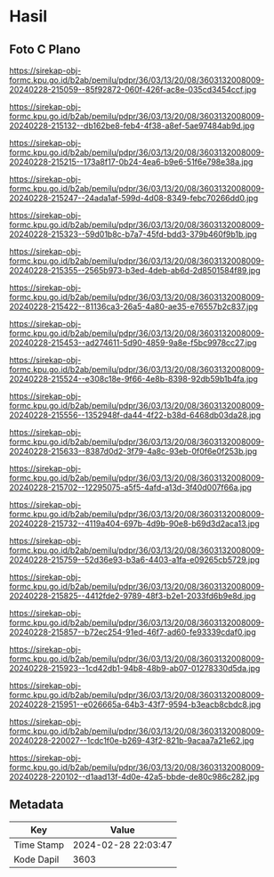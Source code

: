 # Hasil

## Foto C Plano

https://sirekap-obj-formc.kpu.go.id/b2ab/pemilu/pdpr/36/03/13/20/08/3603132008009-20240228-215059--85f92872-060f-426f-ac8e-035cd3454ccf.jpg

https://sirekap-obj-formc.kpu.go.id/b2ab/pemilu/pdpr/36/03/13/20/08/3603132008009-20240228-215132--db162be8-feb4-4f38-a8ef-5ae97484ab9d.jpg

https://sirekap-obj-formc.kpu.go.id/b2ab/pemilu/pdpr/36/03/13/20/08/3603132008009-20240228-215215--173a8f17-0b24-4ea6-b9e6-51f6e798e38a.jpg

https://sirekap-obj-formc.kpu.go.id/b2ab/pemilu/pdpr/36/03/13/20/08/3603132008009-20240228-215247--24ada1af-599d-4d08-8349-febc70266dd0.jpg

https://sirekap-obj-formc.kpu.go.id/b2ab/pemilu/pdpr/36/03/13/20/08/3603132008009-20240228-215323--59d01b8c-b7a7-45fd-bdd3-379b460f9b1b.jpg

https://sirekap-obj-formc.kpu.go.id/b2ab/pemilu/pdpr/36/03/13/20/08/3603132008009-20240228-215355--2565b973-b3ed-4deb-ab6d-2d8501584f89.jpg

https://sirekap-obj-formc.kpu.go.id/b2ab/pemilu/pdpr/36/03/13/20/08/3603132008009-20240228-215422--81136ca3-26a5-4a80-ae35-e76557b2c837.jpg

https://sirekap-obj-formc.kpu.go.id/b2ab/pemilu/pdpr/36/03/13/20/08/3603132008009-20240228-215453--ad274611-5d90-4859-9a8e-f5bc9978cc27.jpg

https://sirekap-obj-formc.kpu.go.id/b2ab/pemilu/pdpr/36/03/13/20/08/3603132008009-20240228-215524--e308c18e-9f66-4e8b-8398-92db59b1b4fa.jpg

https://sirekap-obj-formc.kpu.go.id/b2ab/pemilu/pdpr/36/03/13/20/08/3603132008009-20240228-215556--1352948f-da44-4f22-b38d-6468db03da28.jpg

https://sirekap-obj-formc.kpu.go.id/b2ab/pemilu/pdpr/36/03/13/20/08/3603132008009-20240228-215633--8387d0d2-3f79-4a8c-93eb-0f0f6e0f253b.jpg

https://sirekap-obj-formc.kpu.go.id/b2ab/pemilu/pdpr/36/03/13/20/08/3603132008009-20240228-215702--12295075-a5f5-4afd-a13d-3f40d007f66a.jpg

https://sirekap-obj-formc.kpu.go.id/b2ab/pemilu/pdpr/36/03/13/20/08/3603132008009-20240228-215732--4119a404-697b-4d9b-90e8-b69d3d2aca13.jpg

https://sirekap-obj-formc.kpu.go.id/b2ab/pemilu/pdpr/36/03/13/20/08/3603132008009-20240228-215759--52d36e93-b3a6-4403-a1fa-e09265cb5729.jpg

https://sirekap-obj-formc.kpu.go.id/b2ab/pemilu/pdpr/36/03/13/20/08/3603132008009-20240228-215825--4412fde2-9789-48f3-b2e1-2033fd6b9e8d.jpg

https://sirekap-obj-formc.kpu.go.id/b2ab/pemilu/pdpr/36/03/13/20/08/3603132008009-20240228-215857--b72ec254-91ed-46f7-ad60-fe93339cdaf0.jpg

https://sirekap-obj-formc.kpu.go.id/b2ab/pemilu/pdpr/36/03/13/20/08/3603132008009-20240228-215923--1cd42db1-94b8-48b9-ab07-01278330d5da.jpg

https://sirekap-obj-formc.kpu.go.id/b2ab/pemilu/pdpr/36/03/13/20/08/3603132008009-20240228-215951--e026665a-64b3-43f7-9594-b3eacb8cbdc8.jpg

https://sirekap-obj-formc.kpu.go.id/b2ab/pemilu/pdpr/36/03/13/20/08/3603132008009-20240228-220027--1cdc1f0e-b269-43f2-821b-9acaa7a21e62.jpg

https://sirekap-obj-formc.kpu.go.id/b2ab/pemilu/pdpr/36/03/13/20/08/3603132008009-20240228-220102--d1aad13f-4d0e-42a5-bbde-de80c986c282.jpg


## Metadata

| Key        | Value               |
| ---------- | ------------------- |
| Time Stamp | 2024-02-28 22:03:47 |
| Kode Dapil | 3603                |



